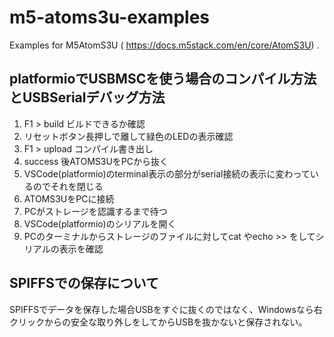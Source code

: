 # m5-atoms3u-examples

Examples for M5AtomS3U ( https://docs.m5stack.com/en/core/AtomS3U) .

## platformioでUSBMSCを使う場合のコンパイル方法とUSBSerialデバッグ方法

1. F1 > build
   ビルドできるか確認
2. リセットボタン長押しで離して緑色のLEDの表示確認
3. F1 > upload
   コンパイル書き出し
4. success 後ATOMS3UをPCから抜く
5. VSCode(platformio)のterminal表示の部分がserial接続の表示に変わっているのでそれを閉じる
6. ATOMS3UをPCに接続
7. PCがストレージを認識するまで待つ
8. VSCode(platformio)のシリアルを開く
9. PCのターミナルからストレージのファイルに対してcat やecho >> をしてシリアルの表示を確認

## SPIFFSでの保存について
SPIFFSでデータを保存した場合USBをすぐに抜くのではなく、Windowsなら右クリックからの安全な取り外しをしてからUSBを抜かないと保存されない。
